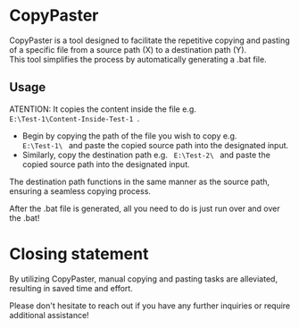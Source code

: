 # CopyPaster
CopyPaster is a tool designed to facilitate the repetitive copying and pasting of a specific file from a source path (X) to a destination path (Y). \
This tool simplifies the process by automatically generating a .bat file.

## Usage
ATENTION: It copies the content inside the file e.g. <code> E:\Test-1\Content-Inside-Test-1 </code>.
 - Begin by copying the path of the file you wish to copy e.g. <code> E:\Test-1\ </code> and paste the copied source path into the designated input. 
 - Similarly, copy the destination path e.g. <code> E:\Test-2\ </code> and paste the copied source path into the designated input.


The destination path functions in the same manner as the source path, ensuring a seamless copying process. 

After the .bat file is generated, all you need to do is just run over and over the .bat!

# Closing statement

By utilizing CopyPaster, manual copying and pasting tasks are alleviated, resulting in saved time and effort. 

Please don't hesitate to reach out if you have any further inquiries or require additional assistance!
